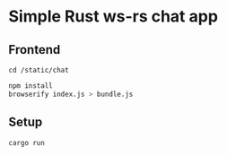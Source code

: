 # Simple Rust ws-rs chat app

## Frontend

`cd /static/chat`

```bash
npm install
browserify index.js > bundle.js
```

## Setup

`cargo run`
